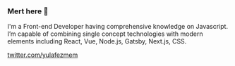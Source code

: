 ### Mert here 👋

I'm a Front-end Developer having comprehensive knowledge on Javascript. I’m capable of combining single concept technologies with modern elements including React, Vue, Node.js, Gatsby, Next.js, CSS.


[twitter.com/yulafezmem](https://twitter.com/yulafezmem)
